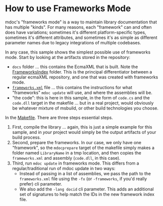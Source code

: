 # How to use Frameworks Mode

mdoc's "frameworks mode" is a way to maintain library documentation that 
has multiple "kinds". For many reasons, each "framework" can and often
does have variations; sometimes it's different platform-specific types, 
sometimes it's different attributes, and sometimes it's as simple as
different parameter names due to legacy integrations of multiple codebases.

In any case, this sample shows the simplest possible use of frameworks mode.
Start by looking at the artifacts stored in the repository:

- `docs` folder ... this contains the EcmaXML that is built. Note the [FrameworksIndex](docs/FrameworksIndex) folder. This is the principal differentiator between a regular ecmaXML repository, and one that was created with frameworks mode.
- [`frameworks.xml`](frameworks.xml) file ... this contains the instructions for what "frameworks" `mdoc update` will use, and where the assemblies will be. 
- "the code": this is here in this sample, in the form of `code.cs` and the `code.dll` target in the makefile ... but in a real project, would obviously be whatever mixture of msbuild, or other build technologies you choose.

In the [Makefile](Makefile). There are three steps essential steps.

1. First, compile the library ... again, this is just a simple example for this sample, and in *your* project would simply be the output artifacts of your build process.
2. Second, prepare the frameworks. In our case, we only have one "framework", so the `mdocprepare` target of the makefile simply makes a folder named `LibraryName` in a tmp location, and then copies the `frameworks.xml` and assembly (`code.dll`, in this case).
3. Third, run `mdoc update` in frameworks mode. This differs from a regular/traditional run of mdoc update in two ways:
    - Instead of passing in a list of assemblies, we pass the path to the `frameworks.xml` file using the `-fx` (or `-frameworks`, if you'd really prefer) cli parameter.
    - We also add the `-lang docid` cli parameter. This adds an additional set of signatures to help match the IDs in the new framework index file.